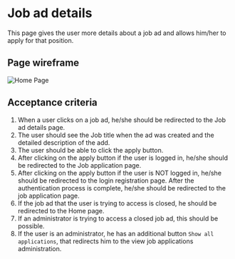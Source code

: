# Job ad details

This page gives the user more details about a job ad and allows him/her to apply for that position.

## Page wireframe

![Home Page](../assets/job-ad-details.png)

## Acceptance criteria

1. When a user clicks on a job ad, he/she should be redirected to the Job ad details page.
2. The user should see the Job title when the ad was created and the detailed description of the add.
3. The user should be able to click the apply button.
4. After clicking on the apply button if the user is logged in, he/she should be redirected to the Job application page.
5. After clicking on the apply button if the user is NOT logged in, he/she should be redirected to the login registration page. After the authentication process is complete, he/she should be redirected to the job application page.
6. If the job ad that the user is trying to access is closed, he should be redirected to the Home page.
7. If an administrator is trying to access a closed job ad, this should be possible.
8. If the user is an administrator, he has an additional button `Show all applications`, that redirects him to the view job applications administration.
